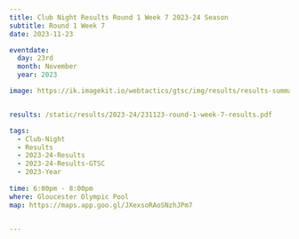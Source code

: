 ```yaml
---
title: Club Night Results Round 1 Week 7 2023-24 Season
subtitle: Round 1 Week 7
date: 2023-11-23

eventdate:
  day: 23rd
  month: November
  year: 2023

image: https://ik.imagekit.io/webtactics/gtsc/img/results/results-summary-7.jpg


results: /static/results/2023-24/231123-round-1-week-7-results.pdf

tags:
  - Club-Night
  - Results
  - 2023-24-Results
  - 2023-24-Results-GTSC
  - 2023-Year
  
time: 6:00pm - 8:00pm
where: Gloucester Olympic Pool
map: https://maps.app.goo.gl/JXexsoRAoSNzhJPm7


---
```






